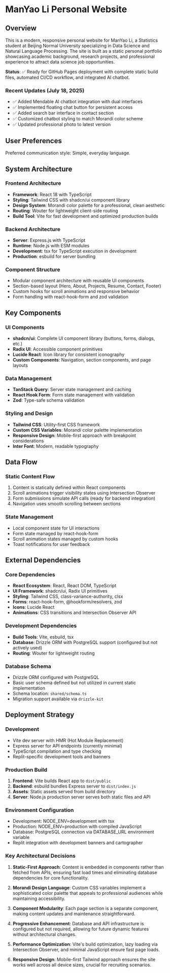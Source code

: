 # ManYao Li Personal Website

## Overview

This is a modern, responsive personal website for ManYao Li, a Statistics student at Beijing Normal University specializing in Data Science and Natural Language Processing. The site is built as a static personal portfolio showcasing academic background, research projects, and professional experience to attract data science job opportunities.

**Status**: ✅ Ready for GitHub Pages deployment with complete static build files, automated CI/CD workflow, and integrated AI chatbot.

### Recent Updates (July 18, 2025)
- ✅ Added Mendable AI chatbot integration with dual interfaces
- ✅ Implemented floating chat button for persistent access
- ✅ Added search bar interface in contact section
- ✅ Customized chatbot styling to match Morandi color scheme
- ✅ Updated professional photo to latest version

## User Preferences

Preferred communication style: Simple, everyday language.

## System Architecture

### Frontend Architecture
- **Framework**: React 18 with TypeScript
- **Styling**: Tailwind CSS with shadcn/ui component library
- **Design System**: Morandi color palette for a professional, clean aesthetic
- **Routing**: Wouter for lightweight client-side routing
- **Build Tool**: Vite for fast development and optimized production builds

### Backend Architecture
- **Server**: Express.js with TypeScript
- **Runtime**: Node.js with ESM modules
- **Development**: tsx for TypeScript execution in development
- **Production**: esbuild for server bundling

### Component Structure
- Modular component architecture with reusable UI components
- Section-based layout (Hero, About, Projects, Resume, Contact, Footer)
- Custom hooks for scroll animations and responsive behavior
- Form handling with react-hook-form and zod validation

## Key Components

### UI Components
- **shadcn/ui**: Complete UI component library (buttons, forms, dialogs, etc.)
- **Radix UI**: Accessible component primitives
- **Lucide React**: Icon library for consistent iconography
- **Custom Components**: Navigation, section components, and page layouts

### Data Management
- **TanStack Query**: Server state management and caching
- **React Hook Form**: Form state management with validation
- **Zod**: Type-safe schema validation

### Styling and Design
- **Tailwind CSS**: Utility-first CSS framework
- **Custom CSS Variables**: Morandi color palette implementation
- **Responsive Design**: Mobile-first approach with breakpoint considerations
- **Inter Font**: Modern, readable typography

## Data Flow

### Static Content Flow
1. Content is statically defined within React components
2. Scroll animations trigger visibility states using Intersection Observer
3. Form submissions simulate API calls (ready for backend integration)
4. Navigation uses smooth scrolling between sections

### State Management
- Local component state for UI interactions
- Form state managed by react-hook-form
- Scroll animation states managed by custom hooks
- Toast notifications for user feedback

## External Dependencies

### Core Dependencies
- **React Ecosystem**: React, React DOM, TypeScript
- **UI Framework**: shadcn/ui, Radix UI primitives
- **Styling**: Tailwind CSS, class-variance-authority, clsx
- **Forms**: react-hook-form, @hookform/resolvers, zod
- **Icons**: Lucide React
- **Animations**: CSS transitions and Intersection Observer API

### Development Dependencies
- **Build Tools**: Vite, esbuild, tsx
- **Database**: Drizzle ORM with PostgreSQL support (configured but not actively used)
- **Routing**: Wouter for lightweight routing

### Database Schema
- Drizzle ORM configured with PostgreSQL
- Basic user schema defined but not utilized in current static implementation
- Schema location: `shared/schema.ts`
- Migration support available via `drizzle-kit`

## Deployment Strategy

### Development
- Vite dev server with HMR (Hot Module Replacement)
- Express server for API endpoints (currently minimal)
- TypeScript compilation and type checking
- Replit-specific development tools and banners

### Production Build
1. **Frontend**: Vite builds React app to `dist/public`
2. **Backend**: esbuild bundles Express server to `dist/index.js`
3. **Assets**: Static assets served from build directory
4. **Server**: Node.js production server serves both static files and API

### Environment Configuration
- Development: NODE_ENV=development with tsx
- Production: NODE_ENV=production with compiled JavaScript
- Database: PostgreSQL connection via DATABASE_URL environment variable
- Replit integration with development banners and cartographer

### Key Architectural Decisions

1. **Static-First Approach**: Content is embedded in components rather than fetched from APIs, ensuring fast load times and eliminating database dependencies for core functionality.

2. **Morandi Design Language**: Custom CSS variables implement a sophisticated color palette that appeals to professional audiences while maintaining accessibility.

3. **Component Modularity**: Each page section is a separate component, making content updates and maintenance straightforward.

4. **Progressive Enhancement**: Database and API infrastructure is configured but not required, allowing for future dynamic features without architectural changes.

5. **Performance Optimization**: Vite's build optimization, lazy loading via Intersection Observer, and minimal JavaScript ensure fast page loads.

6. **Responsive Design**: Mobile-first Tailwind approach ensures the site works well across all device sizes, crucial for recruiting scenarios.